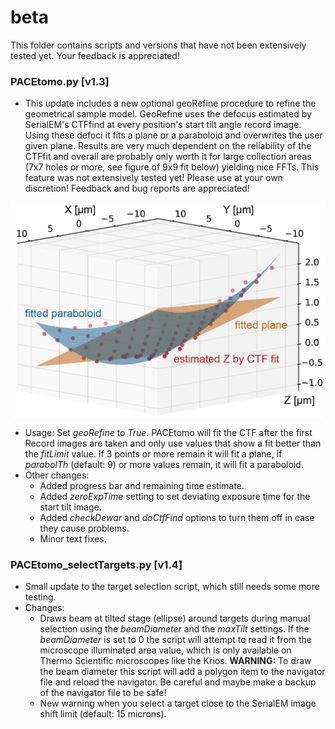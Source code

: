 # beta
This folder contains scripts and versions that have not been extensively tested yet. Your feedback is appreciated!

### PACEtomo.py [v1.3]
- This update includes a new optional geoRefine procedure to refine the geometrical sample model. GeoRefine uses the defocus estimated by SerialEM's CTFfind at every position's start tilt angle record image. Using these defoci it fits a plane or a paraboloid and overwrites the user given plane. Results are very much dependent on the reliability of the CTFfit and overall are probably only worth it for large collection areas (7x7 holes or more, see figure of 9x9 fit below) yielding nice FFTs. This feature was not extensively tested yet! Please use at your own discretion! Feedback and bug reports are appreciated! 
<p align="center">
  <img src="9x9_fit.png" alt="geoRefine" width="600" align="center" />
</p>

- Usage: Set *geoRefine* to *True*. PACEtomo will fit the CTF after the first Record images are taken and only use values that show a fit better than the *fitLimit* value. If 3 points or more remain it will fit a plane, if *parabolTh* (default: 9) or more values remain, it will fit a paraboloid.
- Other changes:
  - Added progress bar and remaining time estimate.
  - Added *zeroExpTime* setting to set deviating exposure time for the start tilt image.
  - Added *checkDewar* and *doCtfFind* options to turn them off in case they cause problems.
  - Minor text fixes.

### PACEtomo_selectTargets.py [v1.4]
- Small update to the target selection script, which still needs some more testing.
- Changes:
  - Draws beam at tilted stage (ellipse) around targets during manual selection using the *beamDiameter* and the *maxTilt* settings. If the *beamDiameter* is set to 0 the script will attempt to read it from the microscope illuminated area value, which is only available on Thermo Scientific microscopes like the Krios. **WARNING:** To draw the beam diameter this script will add a polygon item to the navigator file and reload the navigator. Be careful and maybe make a backup of the navigator file to be safe!
  - New warning when you select a target close to the SerialEM image shift limit (default: 15 microns).

